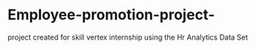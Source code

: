 # Employee-promotion-project-
project created for skill vertex internship using the Hr Analytics Data Set 
